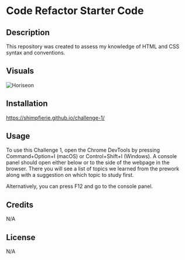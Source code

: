 # Code Refactor Starter Code

## Description

This repository was created to assess my knowledge of HTML and CSS syntax and conventions.

## Visuals

![Horiseon](https://github.com/shimpfierie/challenge-1/blob/main/Horiseon_page-0001.jpg?raw=true)

## Installation

https://shimpfierie.github.io/challenge-1/

## Usage

To use this Challenge 1, open the Chrome DevTools by pressing Command+Option+I (macOS) or Control+Shift+I (Windows). A console panel should open either below or to the side of the webpage in the browser. There you will see a list of topics we learned from the prework along with a suggestion on which topic to study first.

Alternatively, you can press F12 and go to the console panel.

## Credits

N/A

## License

N/A

